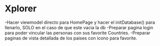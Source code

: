 # Xplorer

-Hacer viewmodel directo para HomePage y hacer el initDatabase() para llenarlo, SOLO en el caso de que este vacia la db
-Preparar pagina login para poder vincular las personas con sus favorite Countries.
-Preparar paginas de vista detallada de los paises con icono para favorite.